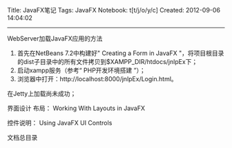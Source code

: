 Title: JavaFX笔记
Tags: JavaFX
Notebook: t[t/j/o/y/c]
Created: 2012-09-06 14:04:02

------

WebServer加载JavaFX应用的方法 
1. 首先在NetBeans 7.2中构建好" Creating a Form in JavaFX "，将项目根目录的dist子目录中的所有文件拷贝到$XAMPP_DIR/htdocs/jnlpEx下； 
2. 启动xampp服务（参考“ PHP开发环境搭建 ”）； 
3. 浏览器中打开：http://localhost:8000/jnlpEx/Login.html。

 

在Jetty上加载尚未成功；

 
 界面设计 
布局： Working With Layouts in JavaFX 

控件说明： Using JavaFX UI Controls 

 

 文档总目录